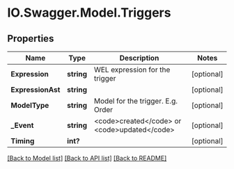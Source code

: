 # IO.Swagger.Model.Triggers
## Properties

Name | Type | Description | Notes
------------ | ------------- | ------------- | -------------
**Expression** | **string** | WEL expression for the trigger | [optional] 
**ExpressionAst** | **string** |  | [optional] 
**ModelType** | **string** | Model for the trigger. E.g. Order | [optional] 
**_Event** | **string** | &lt;code&gt;created&lt;/code&gt; or &lt;code&gt;updated&lt;/code&gt; | [optional] 
**Timing** | **int?** |  | [optional] 

[[Back to Model list]](../README.md#documentation-for-models) [[Back to API list]](../README.md#documentation-for-api-endpoints) [[Back to README]](../README.md)

